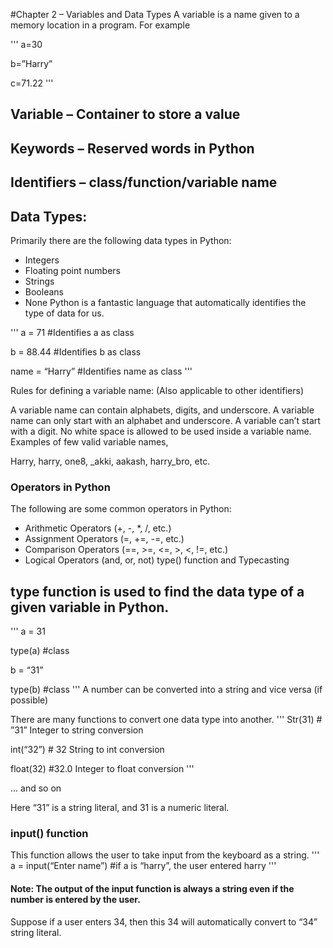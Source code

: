 #Chapter 2 – Variables and Data Types
A variable is a name given to a memory location in a program. For example

'''
a=30

b=”Harry”

c=71.22
'''

## Variable – Container to store a value

## Keywords – Reserved words in Python

## Identifiers – class/function/variable name

## Data Types:

Primarily there are the following data types in Python:

- Integers
- Floating point numbers
- Strings
- Booleans
- None
  Python is a fantastic language that automatically identifies the type of data for us.

'''
a = 71 #Identifies a as class<int>

b = 88.44 #Identifies b as class<float>

name = “Harry” #Identifies name as class<Str>
'''

Rules for defining a variable name: (Also applicable to other identifiers)

A variable name can contain alphabets, digits, and underscore.
A variable name can only start with an alphabet and underscore.
A variable can’t start with a digit.
No white space is allowed to be used inside a variable name.
Examples of few valid variable names,

Harry, harry, one8, \_akki, aakash, harry_bro, etc.

### Operators in Python

The following are some common operators in Python:

- Arithmetic Operators (+, -, \*, /, etc.)
- Assignment Operators (=, +=, -=, etc.)
- Comparison Operators (==, >=, <=, >, <, !=, etc.)
- Logical Operators (and, or, not)
  type() function and Typecasting

## type function is used to find the data type of a given variable in Python.

'''
a = 31

type(a) #class<int>

b = “31”

type(b) #class<str>
'''
A number can be converted into a string and vice versa (if possible)

There are many functions to convert one data type into another.
'''
Str(31) # ”31” Integer to string conversion

int(“32”) # 32 String to int conversion

float(32) #32.0 Integer to float conversion
'''

… and so on

Here “31” is a string literal, and 31 is a numeric literal.

### input() function

This function allows the user to take input from the keyboard as a string.
'''
a = input(“Enter name”) #if a is “harry”, the user entered harry
'''

#### Note: The output of the input function is always a string even if the number is entered by the user.

Suppose if a user enters 34, then this 34 will automatically convert to “34” string literal.
